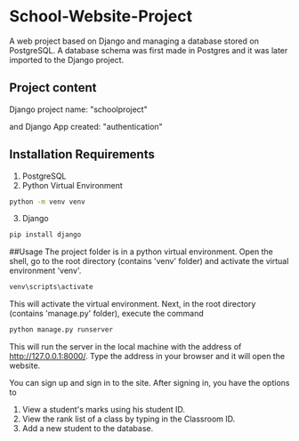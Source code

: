 # School-Website-Project

A web project based on Django and managing a database stored on PostgreSQL. A database schema was first made in Postgres and it was later imported to the Django project.

## Project content
Django project name: "schoolproject"

and Django App created: "authentication"

## Installation Requirements
1. PostgreSQL
2. Python Virtual Environment
```bash
python -m venv venv
```

3. Django
```bash
pip install django
```


##Usage
The project folder is in a python virtual environment. Open the shell, go to the root directory (contains 'venv' folder) and activate the virtual environment 'venv'.
```bash
venv\scripts\activate
```

This will activate the virtual environment. Next, in the root directory (contains 'manage.py' folder), execute the command 
```bash
python manage.py runserver
```
This will run the server in the local machine with the address of http://127.0.0.1:8000/. 
Type the address in your browser and it will open the website.

You can sign up and sign in to the site. After signing in, you have the options to
1. View a student's marks using his student ID.
2. View the rank list of a class by typing in the Classroom ID.
3. Add a new student to the database.

